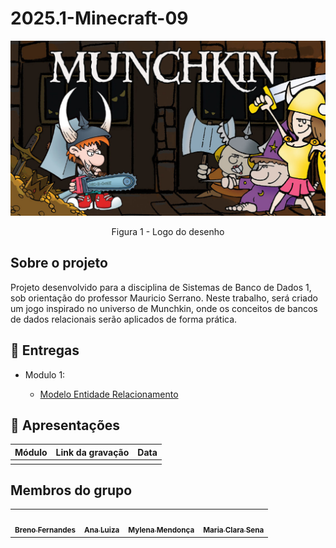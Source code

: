 # 2025.1-Minecraft-09

<center>


![Logo Minecraft](docs/assets/MunchkinIntro.png)

Figura 1 - Logo do desenho

</center>

## Sobre o projeto

Projeto desenvolvido para a disciplina de Sistemas de Banco de Dados 1, sob orientação do professor Mauricio Serrano. Neste trabalho, será criado um jogo inspirado no universo de Munchkin, onde os conceitos de bancos de dados relacionais serão aplicados de forma prática.

## 📁 Entregas

- Modulo 1:

  - [Modelo Entidade Relacionamento]()


## 🎥 Apresentações
<center>

| Módulo | Link da gravação                                                        | Data       |
| ------ | ------------------------------------------------------------------------| ---------- |
|       |     |  |

  
</center>


## Membros do grupo

<center>
<table>
  <tr>
    <td align="center"><a href="https://github.com/Brenofrds"><img style="border-radius: 50%;" src="https://github.com/Brenofrds.png" width="100px;" alt=""/><br /><sub><b>Breno Fernandes</b></sub></a><br />
    <td align="center"><a href="https://github.com/luluaroeira"><img style="border-radius: 50%;" src="https://github.com/luluaroeira.png" width="100px;" alt=""/><br /><sub><b>Ana Luiza</b></sub></a><br />
    <td align="center"><a href="https://github.com/MylenaTrindade"><img style="border-radius: 50%;" src="https://github.com/MylenaTrindade.png" width="100px;" alt=""/><br /><sub><b>Mylena Mendonça</b></sub></a><br />
    <td align="center"><a href="https://github.com/mclarasena"><img style="border-radius: 50%;" src="https://github.com/mclarasena.png" width="100px;" alt=""/><br /><sub><b>Maria Clara Sena</b></sub></a><br />
  </tr>
</table>
</center>